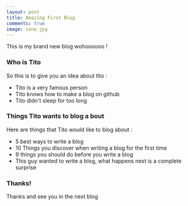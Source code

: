 ```yaml
---
layout: post
title: Amazing First Blog
comments: true
image: cone.jpg
---
```


This is my brand new blog wohoooooo !

### Who is Tito

So this is to give you an idea about tito :

* Tito is a very famous person
* Tito knows how to make a blog on github
* Tito didn't sleep for too long

### Things Tito wants to blog a bout

Here are things that Tito would like to blog about :

* 5 best ways to write a blog
* 10 Things you discover when writing a blog for the first time
* 9 things you should do before you write a blog
* This guy wanted to write a blog, what happens next is a complete surprise

### Thanks!
Thanks and see you in the next blog
